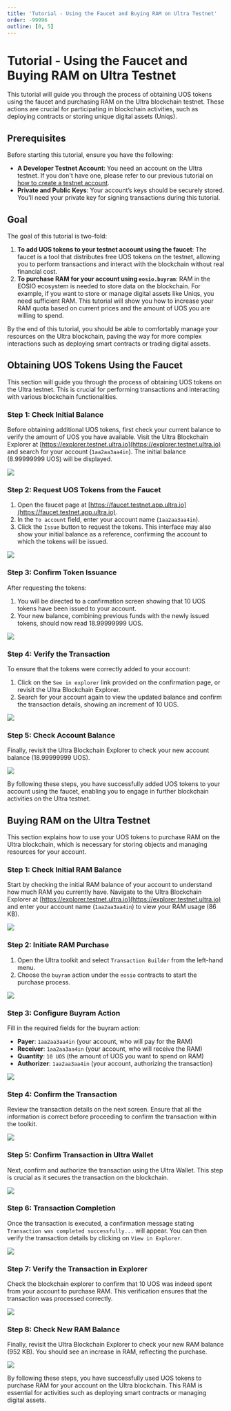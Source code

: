 ```yaml
---
title: 'Tutorial - Using the Faucet and Buying RAM on Ultra Testnet'
order: -99996
outline: [0, 5]
---
```


# Tutorial - Using the Faucet and Buying RAM on Ultra Testnet

This tutorial will guide you through the process of obtaining UOS tokens using the faucet and purchasing RAM on the Ultra blockchain testnet. These actions are crucial for participating in blockchain activities, such as deploying contracts or storing unique digital assets (Uniqs).

## Prerequisites

Before starting this tutorial, ensure you have the following:

- **A Developer Testnet Account**: You need an account on the Ultra testnet. If you don't have one, please refer to our previous tutorial on [how to create a testnet account](./tutorial-generate-key-and-create-testnet-account.md).
- **Private and Public Keys**: Your account’s keys should be securely stored. You’ll need your private key for signing transactions during this tutorial.

## Goal

The goal of this tutorial is two-fold:
1. **To add UOS tokens to your testnet account using the faucet**: The faucet is a tool that distributes free UOS tokens on the testnet, allowing you to perform transactions and interact with the blockchain without real financial cost.
2. **To purchase RAM for your account using `eosio.buyram`**: RAM in the EOSIO ecosystem is needed to store data on the blockchain. For example, if you want to store or manage digital assets like Uniqs, you need sufficient RAM. This tutorial will show you how to increase your RAM quota based on current prices and the amount of UOS you are willing to spend.

By the end of this tutorial, you should be able to comfortably manage your resources on the Ultra blockchain, paving the way for more complex interactions such as deploying smart contracts or trading digital assets.

## Obtaining UOS Tokens Using the Faucet

This section will guide you through the process of obtaining UOS tokens on the Ultra testnet. This is crucial for performing transactions and interacting with various blockchain functionalities.

### Step 1: Check Initial Balance

Before obtaining additional UOS tokens, first check your current balance to verify the amount of UOS you have available. Visit the Ultra Blockchain Explorer at [https://explorer.testnet.ultra.io](https://explorer.testnet.ultra.io) and search for your account (`1aa2aa3aa4in`). The initial balance (8.99999999 UOS) will be displayed.

![](./images/faucet-initial-uos-balance.png)

### Step 2: Request UOS Tokens from the Faucet

1. Open the faucet page at [https://faucet.testnet.app.ultra.io](https://faucet.testnet.app.ultra.io).
2. In the `To account` field, enter your account name (`1aa2aa3aa4in`).
3. Click the `Issue` button to request the tokens. This interface may also show your initial balance as a reference, confirming the account to which the tokens will be issued.

![](./images/faucet-issue-tokens.png)

### Step 3: Confirm Token Issuance

After requesting the tokens:
1. You will be directed to a confirmation screen showing that 10 UOS tokens have been issued to your account.
2. Your new balance, combining previous funds with the newly issued tokens, should now read 18.99999999 UOS.

![](./images/faucet-token-issued.png)

### Step 4: Verify the Transaction

To ensure that the tokens were correctly added to your account:
1. Click on the `See in explorer` link provided on the confirmation page, or revisit the Ultra Blockchain Explorer.
2. Search for your account again to view the updated balance and confirm the transaction details, showing an increment of 10 UOS.

![](./images/faucet-verify-account-balance.png)

### Step 5: Check Account Balance

Finally, revisit the Ultra Blockchain Explorer to check your new account balance (18.99999999 UOS).

![](./images/faucet-new-balance.png)

By following these steps, you have successfully added UOS tokens to your account using the faucet, enabling you to engage in further blockchain activities on the Ultra testnet.

## Buying RAM on the Ultra Testnet

This section explains how to use your UOS tokens to purchase RAM on the Ultra blockchain, which is necessary for storing objects and managing resources for your account.

### Step 1: Check Initial RAM Balance

Start by checking the initial RAM balance of your account to understand how much RAM you currently have. Navigate to the Ultra Blockchain Explorer at [https://explorer.testnet.ultra.io](https://explorer.testnet.ultra.io) and enter your account name (`1aa2aa3aa4in`) to view your RAM usage (86 KB).

![](./images/buyram-initial-ram-balance.png)

### Step 2: Initiate RAM Purchase

1. Open the Ultra toolkit and select `Transaction Builder` from the left-hand menu.
2. Choose the `buyram` action under the `eosio` contracts to start the purchase process.

![](./images/buyram-action-builder.png)

### Step 3: Configure Buyram Action

Fill in the required fields for the buyram action:
- **Payer**: `1aa2aa3aa4in` (your account, who will pay for the RAM)
- **Receiver**: `1aa2aa3aa4in` (your account, who will receive the RAM)
- **Quantity**: `10 UOS` (the amount of UOS you want to spend on RAM)
- **Authorizer**: `1aa2aa3aa4in` (your account, authorizing the transaction)

![](./images/buyram-attributes.png)

### Step 4: Confirm the Transaction

Review the transaction details on the next screen. Ensure that all the information is correct before proceeding to confirm the transaction within the toolkit.

![](./images/buyram-confirm.png)

### Step 5: Confirm Transaction in Ultra Wallet

Next, confirm and authorize the transaction using the Ultra Wallet. This step is crucial as it secures the transaction on the blockchain.

![](./images/buyram-ultra-wallet-confirm.png)

### Step 6: Transaction Completion

Once the transaction is executed, a confirmation message stating `Transaction was completed successfully...` will appear. You can then verify the transaction details by clicking on `View in Explorer`.

![](./images/buyram-transaction-was-completed.png)

### Step 7: Verify the Transaction in Explorer

Check the blockchain explorer to confirm that 10 UOS was indeed spent from your account to purchase RAM. This verification ensures that the transaction was processed correctly.

![](./images/buyram-verify-transaction-in-explorer.png)

### Step 8: Check New RAM Balance

Finally, revisit the Ultra Blockchain Explorer to check your new RAM balance (952 KB). You should see an increase in RAM, reflecting the purchase.

![](./images/buyram-new-ram-balance.png)

By following these steps, you have successfully used UOS tokens to purchase RAM for your account on the Ultra blockchain. This RAM is essential for activities such as deploying smart contracts or managing digital assets.

